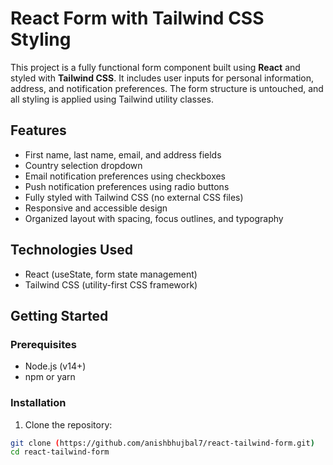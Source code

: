 # React Form with Tailwind CSS Styling

This project is a fully functional form component built using **React** and styled with **Tailwind CSS**. It includes user inputs for personal information, address, and notification preferences. The form structure is untouched, and all styling is applied using Tailwind utility classes.

## Features

- First name, last name, email, and address fields
- Country selection dropdown
- Email notification preferences using checkboxes
- Push notification preferences using radio buttons
- Fully styled with Tailwind CSS (no external CSS files)
- Responsive and accessible design
- Organized layout with spacing, focus outlines, and typography

## Technologies Used

- React (useState, form state management)
- Tailwind CSS (utility-first CSS framework)

## Getting Started

### Prerequisites

- Node.js (v14+)
- npm or yarn

### Installation

1. Clone the repository:

```bash
git clone (https://github.com/anishbhujbal7/react-tailwind-form.git)
cd react-tailwind-form
